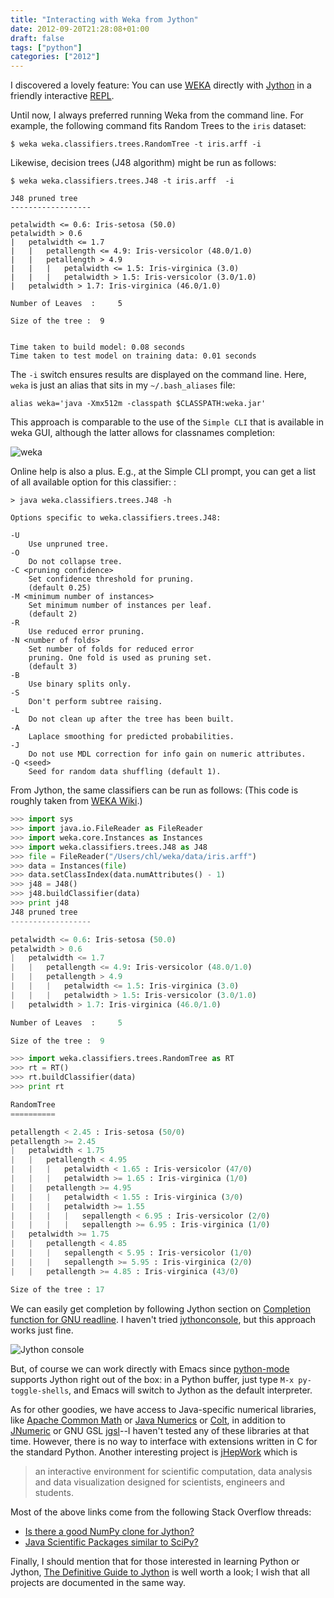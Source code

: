 ```yaml
---
title: "Interacting with Weka from Jython"
date: 2012-09-20T21:28:08+01:00
draft: false
tags: ["python"]
categories: ["2012"]
---
```


I discovered a lovely feature: You can use [WEKA](http://www.cs.waikato.ac.nz/ml/weka/) directly with [Jython](http://www.jython.org) in a friendly interactive [REPL](http://en.wikipedia.org/wiki/Read–eval–print_loop).

Until now, I always preferred running Weka from the command line. For example, the following command fits Random Trees to the `iris` dataset:

```
$ weka weka.classifiers.trees.RandomTree -t iris.arff -i
```

Likewise, decision trees (J48 algorithm) might be run as follows:

```
$ weka weka.classifiers.trees.J48 -t iris.arff  -i

J48 pruned tree
------------------

petalwidth <= 0.6: Iris-setosa (50.0)
petalwidth > 0.6
|   petalwidth <= 1.7
|   |   petallength <= 4.9: Iris-versicolor (48.0/1.0)
|   |   petallength > 4.9
|   |   |   petalwidth <= 1.5: Iris-virginica (3.0)
|   |   |   petalwidth > 1.5: Iris-versicolor (3.0/1.0)
|   petalwidth > 1.7: Iris-virginica (46.0/1.0)

Number of Leaves  :     5

Size of the tree :  9


Time taken to build model: 0.08 seconds
Time taken to test model on training data: 0.01 seconds
```

The `-i` switch ensures results are displayed on the command line. Here, `weka` is just an alias that sits in my `~/.bash_aliases` file:

```
alias weka='java -Xmx512m -classpath $CLASSPATH:weka.jar'
```

This approach is comparable to the use of the `Simple CLI` that is available in weka GUI, although the latter allows for classnames completion:

![weka](/img/20120920130015.png)

Online help is also a plus. E.g., at the Simple CLI prompt, you can get a list of all available option for this classifier:
:

```
> java weka.classifiers.trees.J48 -h

Options specific to weka.classifiers.trees.J48:

-U
    Use unpruned tree.
-O
    Do not collapse tree.
-C <pruning confidence>
    Set confidence threshold for pruning.
    (default 0.25)
-M <minimum number of instances>
    Set minimum number of instances per leaf.
    (default 2)
-R
    Use reduced error pruning.
-N <number of folds>
    Set number of folds for reduced error
    pruning. One fold is used as pruning set.
    (default 3)
-B
    Use binary splits only.
-S
    Don't perform subtree raising.
-L
    Do not clean up after the tree has been built.
-A
    Laplace smoothing for predicted probabilities.
-J
    Do not use MDL correction for info gain on numeric attributes.
-Q <seed>
    Seed for random data shuffling (default 1).
```

From Jython, the same classifiers can be run as follows: (This code is roughly taken from [WEKA Wiki](http://weka.wikispaces.com).)

```python
>>> import sys
>>> import java.io.FileReader as FileReader
>>> import weka.core.Instances as Instances
>>> import weka.classifiers.trees.J48 as J48
>>> file = FileReader("/Users/chl/weka/data/iris.arff")
>>> data = Instances(file)
>>> data.setClassIndex(data.numAttributes() - 1)
>>> j48 = J48()
>>> j48.buildClassifier(data)
>>> print j48
J48 pruned tree
------------------

petalwidth <= 0.6: Iris-setosa (50.0)
petalwidth > 0.6
|   petalwidth <= 1.7
|   |   petallength <= 4.9: Iris-versicolor (48.0/1.0)
|   |   petallength > 4.9
|   |   |   petalwidth <= 1.5: Iris-virginica (3.0)
|   |   |   petalwidth > 1.5: Iris-versicolor (3.0/1.0)
|   petalwidth > 1.7: Iris-virginica (46.0/1.0)

Number of Leaves  : 	5

Size of the tree : 	9

>>> import weka.classifiers.trees.RandomTree as RT
>>> rt = RT()
>>> rt.buildClassifier(data)
>>> print rt

RandomTree
==========

petallength < 2.45 : Iris-setosa (50/0)
petallength >= 2.45
|   petalwidth < 1.75
|   |   petallength < 4.95
|   |   |   petalwidth < 1.65 : Iris-versicolor (47/0)
|   |   |   petalwidth >= 1.65 : Iris-virginica (1/0)
|   |   petallength >= 4.95
|   |   |   petalwidth < 1.55 : Iris-virginica (3/0)
|   |   |   petalwidth >= 1.55
|   |   |   |   sepallength < 6.95 : Iris-versicolor (2/0)
|   |   |   |   sepallength >= 6.95 : Iris-virginica (1/0)
|   petalwidth >= 1.75
|   |   petallength < 4.85
|   |   |   sepallength < 5.95 : Iris-versicolor (1/0)
|   |   |   sepallength >= 5.95 : Iris-virginica (2/0)
|   |   petallength >= 4.85 : Iris-virginica (43/0)

Size of the tree : 17
```

We can easily get completion by following Jython section on [Completion function for GNU readline](http://www.jython.org/docs/library/rlcompleter.html). I haven't tried [jythonconsole](http://code.google.com/p/jythonconsole/), but this approach works just fine.

![Jython console](/img/20120920131911.png)

But, of course we can work directly with Emacs since [python-mode](http://www.emacswiki.org/emacs/?action=browse;oldid=PythonMode;id=PythonProgrammingInEmacs) supports Jython right out of the box: in a Python buffer, just type `M-x py-toggle-shells`, and Emacs will switch to Jython as the default interpreter.

As for other goodies, we have access to Java-specific numerical libraries, like [Apache Common Math](http://commons.apache.org/math/userguide/index.html) or [Java Numerics](http://math.nist.gov/javanumerics/) or [Colt](http://acs.lbl.gov/software/colt/), in addition to [JNumeric](http://jnumerical.sourceforge.net) or GNU GSL [jgsl](http://sourceforge.net/projects/jgsl/)--I haven't tested any of these libraries at that time. However, there is no way to interface with extensions written in C for the standard Python. Another interesting project is [jHepWork](http://jwork.org/jhepwork/) which is

> an interactive environment for scientific computation, data analysis and data visualization designed for scientists, engineers and students.

Most of the above links come from the following Stack Overflow threads:

- [Is there a good NumPy clone for Jython?](http://stackoverflow.com/q/316410/420055)
- [Java Scientific Packages similar to SciPy?](http://stackoverflow.com/q/482305/420055)

Finally, I should mention that for those interested in learning Python or Jython, [The Definitive Guide to Jython](http://www.jython.org/jythonbook/en/1.0/) is well worth a look; I wish that all projects are documented in the same way.
